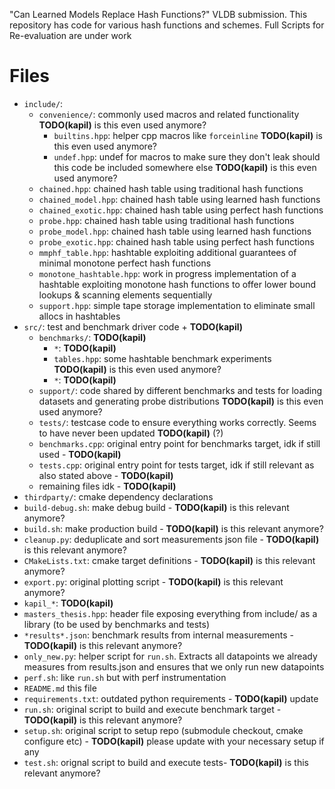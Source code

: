 "Can Learned Models Replace Hash Functions?" VLDB submission.
This repository has code for various hash functions and schemes.
Full Scripts for Re-evaluation are under work

# Files

- `include/`: 
  - `convenience/`: commonly used macros and related functionality **TODO(kapil)** is this even used anymore?
    - `builtins.hpp`: helper cpp macros like `forceinline` **TODO(kapil)** is this even used anymore?
    - `undef.hpp`: undef for macros to make sure they don't leak should this code be included somewhere else **TODO(kapil)** is this even used anymore?
  - `chained.hpp`: chained hash table using traditional hash functions
  - `chained_model.hpp`: chained hash table using learned hash functions
  - `chained_exotic.hpp`: chained hash table using perfect hash functions
  - `probe.hpp`: chained hash table using traditional hash functions
  - `probe_model.hpp`: chained hash table using learned hash functions
  - `probe_exotic.hpp`: chained hash table using perfect hash functions
  - `mmphf_table.hpp`: hashtable exploiting additional guarantees of minimal monotone perfect hash functions
  - `monotone_hashtable.hpp`: work in progress implementation of a hashtable exploiting monotone hash functions to offer lower bound lookups & scanning elements sequentially
  - `support.hpp`: simple tape storage implementation to eliminate small allocs in hashtables
- `src/`: test and benchmark driver code + **TODO(kapil)**
  - `benchmarks/`: **TODO(kapil)**
    - `*`: **TODO(kapil)**
    - `tables.hpp`: some hashtable benchmark experiments **TODO(kapil)** is this even used anymore?
    - `*`: **TODO(kapil)**
  - `support/`: code shared by different benchmarks and tests for loading datasets and generating probe distributions **TODO(kapil)** is this even used anymore?
  - `tests/`: testcase code to ensure everything works correctly. Seems to have never been updated **TODO(kapil)** (?)
  - `benchmarks.cpp`: original entry point for benchmarks target, idk if still used - **TODO(kapil)**
  - `tests.cpp`: original entry point for tests target, idk if still relevant as also stated above - **TODO(kapil)**
  - remaining files idk - **TODO(kapil)**
- `thirdparty/`: cmake dependency declarations
- `build-debug.sh`: make debug build - **TODO(kapil)** is this relevant anymore?
- `build.sh`: make production build - **TODO(kapil)** is this relevant anymore?
- `cleanup.py`: deduplicate and sort measurements json file - **TODO(kapil)** is this relevant anymore?
- `CMakeLists.txt`: cmake target definitions - **TODO(kapil)** is this relevant anymore?
- `export.py`: original plotting script - **TODO(kapil)** is this relevant anymore?
- `kapil_*`: **TODO(kapil)**
- `masters_thesis.hpp`: header file exposing everything from include/ as a library (to be used by benchmarks and tests)
- `*results*.json`: benchmark results from internal measurements - **TODO(kapil)** is this relevant anymore?
- `only_new.py`: helper script for `run.sh`. Extracts all datapoints we already measures from results.json and ensures that we only run new datapoints
- `perf.sh`: like `run.sh` but with perf instrumentation
- `README.md` this file
- `requirements.txt`: outdated python requirements - **TODO(kapil)** update
- `run.sh`: original script to build and execute benchmark target - **TODO(kapil)** is this relevant anymore?
- `setup.sh`: original script to setup repo (submodule checkout, cmake configure etc) - **TODO(kapil)** please update with your necessary setup if any
- `test.sh`: orignal script to build and execute tests- **TODO(kapil)** is this relevant anymore?
